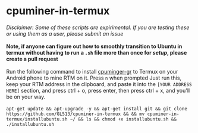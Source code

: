# cpuminer-in-termux
*Disclaimer: Some of these scripts are expirimental. If you are testing these or using them as a user, please submit an issue* <br><br>
**Note, if anyone can figure out how to smoothly transition to Ubuntu in termux without having to run a `.sh` file more than once for *setup*, please create a pull request** <br><br>
Run the following command to install [cpuminger-gr](https://github.com/michal-zurkowski/cpuminer-gr) to Termux on your Android phone to mine RTM on it. Press `n` when prompted Just run this, keep your RTM address in the clipboard, and paste it into the `[YOUR ADDRESS HERE]` section, and press ctrl + o, press enter, then press ctrl + x, and you'll be on your way. <br><br>
`apt-get update && apt-upgrade -y && apt-get install git && git clone https://github.com/GL513/cpuminer-in-termux && && mv cpuminer-in-termux/installubuntu.sh ~/ && ls && chmod +x installubuntu.sh && ./installubuntu.sh`

